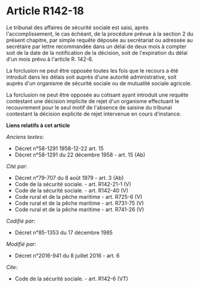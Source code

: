 # Article R142-18

Le tribunal des affaires de sécurité sociale est saisi, après l'accomplissement, le cas échéant, de la procédure prévue à la
section 2 du présent chapitre, par simple requête déposée au secrétariat ou adressée au secrétaire par lettre recommandée
dans un délai de deux mois à compter soit de la date de la notification de la décision, soit de l'expiration du délai d'un
mois prévu à l'article R. 142-6. 

La forclusion ne peut être opposée toutes les fois que le recours a été introduit dans les délais soit auprès d'une autorité
administrative, soit auprès d'un organisme de sécurité sociale ou de mutualité sociale agricole. 

La forclusion ne peut être opposée au cotisant ayant introduit une requête contestant une décision implicite de rejet d'un
organisme effectuant le recouvrement pour le seul motif de l'absence de saisine du tribunal contestant la décision explicite
de rejet intervenue en cours d'instance.

**Liens relatifs à cet article**

_Anciens textes_:

  - Décret n°58-1291 1958-12-22 art. 15
  - Décret n°58-1291 du 22 décembre 1958 - art. 15 (Ab)

_Cité par_:

  - Décret n°79-707 du 8 août 1979 - art. 3 (Ab)
  - Code de la sécurité sociale. - art. R142-21-1 (V)
  - Code de la sécurité sociale. - art. R142-40 (V)
  - Code rural et de la pêche maritime - art. R725-6 (V)
  - Code rural et de la pêche maritime - art. R731-75 (V)
  - Code rural et de la pêche maritime - art. R741-26 (V)

_Codifié par_:

  - Décret n°85-1353 du 17 décembre 1985

_Modifié par_:

  - Décret n°2016-941 du 8 juillet 2016 - art. 6

_Cite_:

  - Code de la sécurité sociale. - art. R142-6 (VT)
